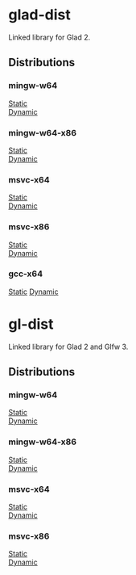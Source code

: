 # glad-dist

Linked library for Glad 2.

## Distributions

### mingw-w64

[Static](mingw-w64/libglad2.a)  
[Dynamic](mingw-w64/libglad2.so)

### mingw-w64-x86

[Static](mingw-w64-x86/libglad2.a)  
[Dynamic](mingw-w64-x86/libglad2.so)

### msvc-x64

[Static](msvc-x64/glad2.lib)  
[Dynamic](msvc-x64/glad2.dll)

### msvc-x86

[Static](msvc-x86/glad2.lib)  
[Dynamic](msvc-x86/glad2.dll)

### gcc-x64

[Static](gcc-x64/libglad2.a)
[Dynamic](gcc-x64/libglad2.so)

# gl-dist

Linked library for Glad 2 and Glfw 3.

## Distributions

### mingw-w64

[Static](mingw-w64/libgl.a)  
[Dynamic](mingw-w64/libgl.so)

### mingw-w64-x86

[Static](mingw-w64-x86/libgl.a)  
[Dynamic](mingw-w64-x86/libgl.so)

### msvc-x64

[Static](msvc-x64/gl.lib)  
[Dynamic](msvc-x64/gl.dll)

### msvc-x86

[Static](msvc-x86/gl.lib)  
[Dynamic](msvc-x86/gl.dll)
